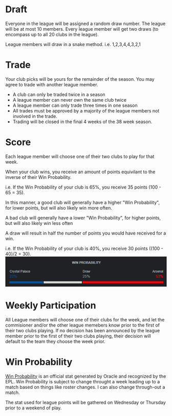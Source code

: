# Draft
Everyone in the league will be assigned a random draw number. The league will be at most 10 members. Every league member will get two draws (to encompass up to all 20 clubs in the league). 

League members will draw in a snake method.
i.e. 1,2,3,4,4,3,2,1

# Trade
Your club picks will be yours for the remainder of the season. You may agree to trade with another league member. 
  - A club can only be traded twice in a season
  - A league member can never own the same club twice
  - A league member can only trade three times in one season
  - All trades must be approved by a majority of the league members not involved in the trade. 
  - Trading will be closed in the final 4 weeks of the 38 week season.

# Score  
Each league member will choose one of their two clubs to play for that week.

When your club wins, you receive an amount of points equivilant to the inverse of their Win Probability. 

i.e. If the Win Probability of your club is 65%, you receive 35 points (100 - 65 = 35). 

In this manner, a good club will generally have a higher "Win Probability", for lower points, but will also likely win more often. 

A bad club will generally have a lower "Win Probability", for higher points, but will also likely win less often

A draw will result in half the number of points you would have received for a win.

i.e. If the Win Probability of your club is 40%, you receive 30 points ((100 - 40)/2 = 30). 
![](images/fantasy/WinProbLine.jpg)

# Weekly Participation
All League members will choose one of their clubs for the week, and let the commisioner and/or the other league memebers know prior to the first of their two clubs playing. If no decision has been announced by the league member prior to the first of their two clubs playing, their decision will default to the team they choose the week prior.

# Win Probability
[Win Probability](https://blogs.unimelb.edu.au/sciencecommunication/2021/09/10/what-is-the-premier-leagues-new-win-probability-statistic/) is an official stat generated by Oracle and recognized by the EPL. Win Probability is subject to change throught a week leading up to a match based on things like roster changes. I can also change through-out a match. 

The stat used for league points will be gathered on Wednesday or Thursday prior to a weekend of play. 